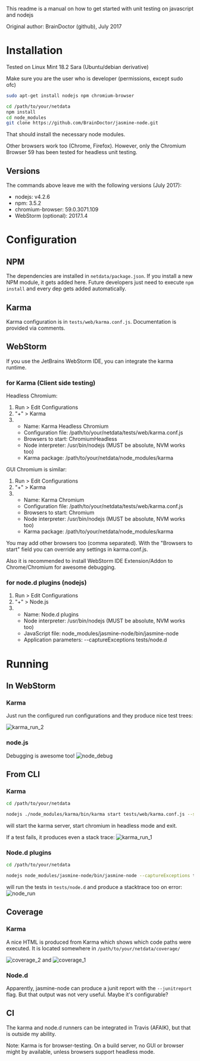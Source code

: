 This readme is a manual on how to get started with unit testing on javascript and nodejs

Original author: BrainDoctor (github), July 2017

# Installation

Tested on Linux Mint 18.2 Sara (Ubuntu/debian derivative)

Make sure you are the user who is developer (permissions, except sudo ofc)

```sh
sudo apt-get install nodejs npm chromium-browser

cd /path/to/your/netdata
npm install
cd node_modules
git clone https://github.com/BrainDoctor/jasmine-node.git
```

That should install the necessary node modules.

Other browsers work too (Chrome, Firefox). However, only the Chromium Browser 59 has been tested for headless unit testing.

## Versions

The commands above leave me with the following versions (July 2017):

 - nodejs: v4.2.6
 - npm: 3.5.2
 - chromium-browser: 59.0.3071.109
 - WebStorm (optional): 2017.1.4

# Configuration

## NPM

The dependencies are installed in `netdata/package.json`. If you install a new NPM module, it gets added here. Future developers just need to execute `npm install` and every dep gets added automatically.

## Karma

Karma configuration is in `tests/web/karma.conf.js`. Documentation is provided via comments.

## WebStorm

If you use the JetBrains WebStorm IDE, you can integrate the karma runtime.

### for Karma (Client side testing)

Headless Chromium:
1. Run > Edit Configurations
2. "+" > Karma
3. - Name: Karma Headless Chromium
   - Configuration file: /path/to/your/netdata/tests/web/karma.conf.js
   - Browsers to start: ChromiumHeadless
   - Node interpreter: /usr/bin/nodejs (MUST be absolute, NVM works too)
   - Karma package: /path/to/your/netdata/node_modules/karma

GUI Chromium is similar:
1. Run > Edit Configurations
2. "+" > Karma
3. - Name: Karma Chromium
   - Configuration file: /path/to/your/netdata/tests/web/karma.conf.js
   - Browsers to start: Chromium
   - Node interpreter: /usr/bin/nodejs (MUST be absolute, NVM works too)
   - Karma package: /path/to/your/netdata/node_modules/karma

You may add other browsers too (comma separated). With the "Browsers to start" field you can override any settings in karma.conf.js.

Also it is recommended to install WebStorm IDE Extension/Addon to Chrome/Chromium for awesome debugging.

### for node.d plugins (nodejs)

1. Run > Edit Configurations
2. "+" > Node.js
3. - Name: Node.d plugins
   - Node interpreter: /usr/bin/nodejs (MUST be absolute, NVM works too)
   - JavaScript file: node_modules/jasmine-node/bin/jasmine-node
   - Application parameters: --captureExceptions tests/node.d

# Running

## In WebStorm

### Karma
Just run the configured run configurations and they produce nice test trees:

![karma_run_2](https://user-images.githubusercontent.com/12159026/28277789-559149f6-6b1b-11e7-9cc7-a81d81d12c35.png)

### node.js

Debugging is awesome too!
![node_debug](https://user-images.githubusercontent.com/12159026/28277879-8beee5ee-6b1b-11e7-9356-3156956f2282.png)

## From CLI

### Karma

```sh
cd /path/to/your/netdata

nodejs ./node_modules/karma/bin/karma start tests/web/karma.conf.js --single-run=true --browsers=ChromiumHeadless
```
will start the karma server, start chromium in headless mode and exit.

If a test fails, it produces even a stack trace:
![karma_run_1](https://user-images.githubusercontent.com/12159026/28277754-3682bebe-6b1b-11e7-8b7e-66b23d87177d.png)

### Node.d plugins

```sh
cd /path/to/your/netdata

nodejs node_modules/jasmine-node/bin/jasmine-node --captureExceptions tests/node.d
```

will run the tests in `tests/node.d` and produce a stacktrace too on error:
![node_run](https://user-images.githubusercontent.com/12159026/28277812-65bb69b0-6b1b-11e7-8500-bcdbb3436574.png)

## Coverage

### Karma

A nice HTML is produced from Karma which shows which code paths were executed. It is located somewhere in `/path/to/your/netdata/coverage/`

![coverage_2](https://user-images.githubusercontent.com/12159026/28277719-142146c4-6b1b-11e7-9992-3e88dee2efd2.png)
and
![coverage_1](https://user-images.githubusercontent.com/12159026/28277687-fa93e360-6b1a-11e7-995f-cbb4c5d012a7.png)

### Node.d

Apparently, jasmine-node can produce a junit report with the `--junitreport` flag. But that output was not very useful. Maybe it's configurable?

## CI

The karma and node.d runners can be integrated in Travis (AFAIK), but that is outside my ability.

Note: Karma is for browser-testing. On a build server, no GUI or browser might by available, unless browsers support headless mode.
